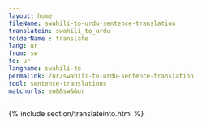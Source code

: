 ```yaml
---
layout: home
fileName: swahili-to-urdu-sentence-translation
translatein: swahili_to_urdu
folderName : translate
lang: ur
from: sw
to: ur
langname: swahili-to
permalink: /ur/swahili-to-urdu-sentence-translation
tool: sentence-translations
matchurls: en&&sw&&ur
---
```

{% include section/translateinto.html %}
